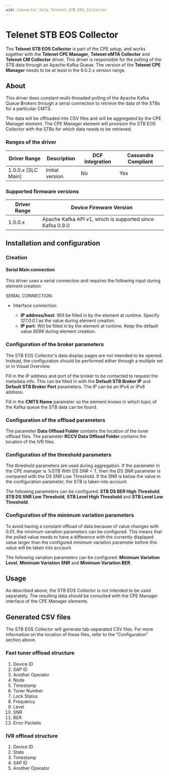 ```yaml
---
uid: Connector_help_Telenet_STB_EOS_Collector
---
```


# Telenet STB EOS Collector

The **Telenet STB EOS Collector** is part of the CPE setup, and works together with the **Telenet CPE Manager**, **Telenet eMTA Collector** and **Telenet CM Collector** driver. This driver is responsible for the polling of the STB data through an Apache Kafka Queue. The version of the **Telenet CPE Manager** needs to be at least in the 6.0.2.x version range.

## About

This driver does constant multi-threaded polling of the Apache Kafka Queue Brokers through a serial connection to retrieve the data of the STBs for a particular CMTS.

The data will be offloaded into CSV files and will be aggregated by the CPE Manager element. The CPE Manager element will provision the STB EOS Collector with the STBs for which data needs to be retrieved.

### Ranges of the driver

| **Driver Range**     | **Description** | **DCF Integration** | **Cassandra Compliant** |
|----------------------|-----------------|---------------------|-------------------------|
| 1.0.0.x \[SLC Main\] | Initial version | No                  | Yes                     |

### Supported firmware versions

| **Driver Range** | **Device Firmware Version**                               |
|------------------|-----------------------------------------------------------|
| 1.0.0.x          | Apache Kafka API v1, which is supported since Kafka 0.9.0 |

## Installation and configuration

### Creation

#### Serial Main connection

This driver uses a serial connection and requires the following input during element creation:

SERIAL CONNECTION:

- Interface connection:

  - **IP address/host**: Will be filled in by the element at runtime. Specify *127.0.0.1* as the value during element creation.
  - **IP port**: Will be filled in by the element at runtime. Keep the default value *8098* during element creation.

### Configuration of the broker parameters

The STB EOS Collector's data display pages are not intended to be opened. Instead, the configuration should be performed either through a multiple set or in Visual Overview.

Fill in the IP address and port of the broker to be contacted to request the metadata info. This can be filled in with the **Default STB Broker IP** and **Default STB Broker Port** parameters. The IP can be an IPv4 or IPv6 address.

Fill in the **CMTS Name** parameter so the element knows in which topic of the Kafka queue the STB data can be found.

### Configuration of the offload parameters

The parameter **Data Offload Folder** contains the location of the tuner offload files. The parameter **RCCV Data Offload Folder** contains the location of the IVR files.

### Configuration of the threshold parameters

The threshold parameters are used during aggregation. If the parameter in the CPE manager is %STB With DS SNR \< T, then the DS SNR parameter is compared with the DS SNR Low Threshold. If the SNR is below the value in the configuration parameter, the STB is taken into account.

The following parameters can be configured: **STB DS BER High Threshold**, **STB DS SNR Low Threshold**, **STB Level High Threshold** and **STB Level Low Threshold**.

### Configuration of the minimum variation parameters

To avoid having a constant offload of data because of value changes with 0.01, the minimum variation parameters can be configured. This means that the polled value needs to have a difference with the currently displayed value larger than the configured minimum variation parameter before this value will be taken into account.

The following variation parameters can be configured: **Minimum Variation Level**, **Minimum Variation SNR** and **Minimum Variation BER**.

## Usage

As described above, the STB EOS Collector is not intended to be used separately. The resulting data should be consulted with the CPE Manager interface of the CPE Manager elements.

## Generated CSV files

The STB EOS Collector will generate tab-separated CSV files. For more information on the location of these files, refer to the "Configuration" section above.

### Fast tuner offload structure

1.  Device ID
2.  SAP ID
3.  Another Operator
4.  Node
5.  Timestamp
6.  Tuner Number
7.  Lock Status
8.  Frequency
9.  Level
10. SNR
11. BER
12. Error Packets

### IVR offload structure

1.  Device ID
2.  State
3.  Timestamp
4.  SAP ID
5.  Another Operator
